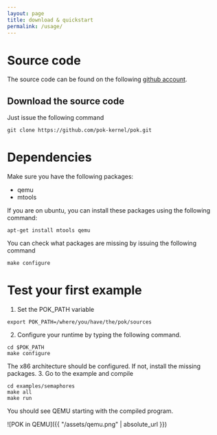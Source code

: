 ```yaml
---
layout: page
title: download & quickstart
permalink: /usage/
---
```


# Source code

The source code can be found on the following [github
account](https://github.com/pok-kernel/pok).

## Download the source code
Just issue the following command
```
git clone https://github.com/pok-kernel/pok.git
```

# Dependencies
Make sure you have the following packages:
* qemu
* mtools

If you are on ubuntu, you can install these packages using the following
command:
```
apt-get install mtools qemu
```

You can check what packages are missing by issuing the following command
```
make configure
```

# Test your first example

1. Set the POK_PATH variable
```
export POK_PATH=/where/you/have/the/pok/sources
```

2. Configure your runtime by typing the following command.
```
cd $POK_PATH
make configure
```
The x86 architecture should be configured. If not, install
the missing packages.
3. Go to the example and compile
```
cd examples/semaphores
make all
make run
```

You should see QEMU starting with the compiled program.

![POK in QEMU]({{ "/assets/qemu.png" | absolute_url }})
